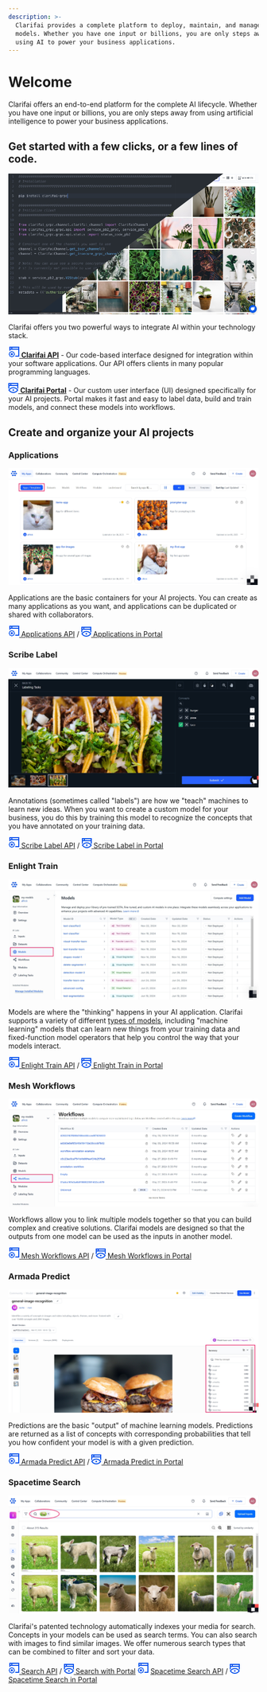 ```yaml
---
description: >-
  Clarifai provides a complete platform to deploy, maintain, and manage your AI
  models. Whether you have one input or billions, you are only steps away from
  using AI to power your business applications.
---
```


# Welcome
Clarifai offers an end-to-end platform for the complete AI lifecycle. Whether you have one input or billions, you are only steps away from using artificial intelligence to power your business applications.

## Get started with a few clicks, or a few lines of code.

![](/img/api_v_portal.jpg)

Clarifai offers you two powerful ways to integrate AI within your technology stack.

[![](/img/api.jpg) **Clarifai API**](api-guide/api-overview/) - Our code-based interface designed for integration within your software applications. Our API offers clients in many popular programming languages.

[![](/img/icon_portal.jpg) **Clarifai Portal**](portal-guide/portal-overview.md) - Our custom user interface \(UI\) designed specifically for your AI projects. Portal makes it fast and easy to label data, build and train models, and connect these models into workflows.

## Create and organize your AI projects

### Applications

![](/img/applications_overview.jpg)

Applications are the basic containers for your AI projects. You can create as many applications as you want, and applications can be duplicated or shared with collaborators.

[![](/img/api.jpg) Applications API](clarifai-basics/applications/) / [![](/img/icon_portal.jpg) Applications in Portal](clarifai-basics/applications/)

### Scribe Label

![](/img/labeler.jpg)

Annotations \(sometimes called "labels"\) are how we "teach" machines to learn new ideas. When you want to create a custom model for your business, you do this by training this model to recognize the concepts that you have annotated on your training data.

[![](/img/api.jpg) Scribe Label API](api-guide/annotate/) / [![](/img/icon_portal.jpg) Scribe Label in Portal](portal-guide/annotate/)

### Enlight Train

![](/img/model_mode.jpg)

Models are where the "thinking" happens in your AI application. Clarifai supports a variety of different [types of models,](https://docs.clarifai.com/portal-guide/model/model-types) including "machine learning" models that can learn new things from your training data and fixed-function model operators that help you control the way that your models interact.

[![](/img/api.jpg) Enlight Train API](api-guide/model/) / [![](/img/icon_portal.jpg) Enlight Train in Portal](portal-guide/model/)

### Mesh Workflows

![](/img/workflows.jpg)

Workflows allow you to link multiple models together so that you can build complex and creative solutions. Clarifai models are designed so that the outputs from one model can be used as the inputs in another model.

[![](/img/api.jpg) Mesh Workflows API](api-guide/workflows/) / [![](/img/icon_portal.jpg) Mesh Workflows in Portal](portal-guide/workflows/)

### Armada Predict

![](/img/predictions.jpg)

Predictions are the basic "output" of machine learning models. Predictions are returned as a list of concepts with corresponding probabilities that tell you how confident your model is with a given prediction.

[![](/img/api.jpg) Armada Predict API](api-guide/predict/) / [![](/img/icon_portal.jpg) Armada Predict in Portal](api-guide/predict/)

### Spacetime Search

![](/img/search.jpg)

Clarifai's patented technology automatically indexes your media for search. Concepts in your models can be used as search terms. You can also search with images to find similar images. We offer numerous search types that can be combined to filter and sort your data.

[![](/img/api.jpg) Search API](../api-guide/predict) /
[![](/img/icon_portal.jpg) Search with Portal](../portal-guide/psearch)
![](/img/api.jpg) [Spacetime Search API](api-guide/search/) / [![](/img/icon_portal.jpg) Spacetime Search in Portal](introduction.md)
